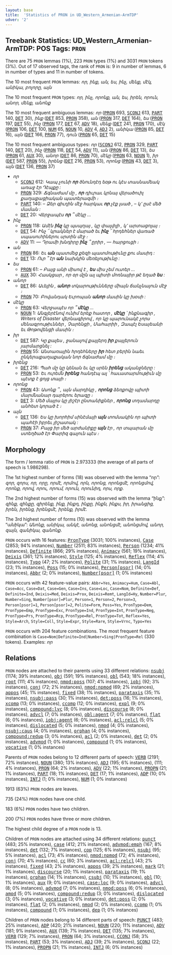 ```yaml
---
layout: base
title:  'Statistics of PRON in UD_Western_Armenian-ArmTDP'
udver: '2'
---
```


## Treebank Statistics: UD_Western_Armenian-ArmTDP: POS Tags: `PRON`

There are 75 `PRON` lemmas (1%), 223 `PRON` types (1%) and 3031 `PRON` tokens (3%).
Out of 17 observed tags, the rank of `PRON` is: 9 in number of lemmas, 6 in number of types and 11 in number of tokens.

The 10 most frequent `PRON` lemmas: <em>որ, ինք, ան, ես, ինչ, մենք, մէկ, անիկա, բոլորը, այն</em>

The 10 most frequent `PRON` types:  <em>որ, ինչ, որոնք, ան, ես, իրեն, որուն, անոր, մենք, անոնք</em>

The 10 most frequent ambiguous lemmas: <em>որ</em> (<tt><a href="hyw_armtdp-pos-PRON.html">PRON</a></tt> 693, <tt><a href="hyw_armtdp-pos-SCONJ.html">SCONJ</a></tt> 613, <tt><a href="hyw_armtdp-pos-PART.html">PART</a></tt> 140, <tt><a href="hyw_armtdp-pos-DET.html">DET</a></tt> 30), <em>ինք</em> (<tt><a href="hyw_armtdp-pos-DET.html">DET</a></tt> 853, <tt><a href="hyw_armtdp-pos-PRON.html">PRON</a></tt> 358), <em>ան</em> (<tt><a href="hyw_armtdp-pos-PRON.html">PRON</a></tt> 317, <tt><a href="hyw_armtdp-pos-DET.html">DET</a></tt> 164), <em>ես</em> (<tt><a href="hyw_armtdp-pos-PRON.html">PRON</a></tt> 197, <tt><a href="hyw_armtdp-pos-DET.html">DET</a></tt> 55), <em>ինչ</em> (<tt><a href="hyw_armtdp-pos-PRON.html">PRON</a></tt> 177, <tt><a href="hyw_armtdp-pos-DET.html">DET</a></tt> 67, <tt><a href="hyw_armtdp-pos-ADV.html">ADV</a></tt> 18), <em>մենք</em> (<tt><a href="hyw_armtdp-pos-DET.html">DET</a></tt> 241, <tt><a href="hyw_armtdp-pos-PRON.html">PRON</a></tt> 170), <em>մէկ</em> (<tt><a href="hyw_armtdp-pos-PRON.html">PRON</a></tt> 106, <tt><a href="hyw_armtdp-pos-DET.html">DET</a></tt> 100, <tt><a href="hyw_armtdp-pos-NUM.html">NUM</a></tt> 65, <tt><a href="hyw_armtdp-pos-NOUN.html">NOUN</a></tt> 10, <tt><a href="hyw_armtdp-pos-ADV.html">ADV</a></tt> 4, <tt><a href="hyw_armtdp-pos-ADJ.html">ADJ</a></tt> 2), <em>անիկա</em> (<tt><a href="hyw_armtdp-pos-PRON.html">PRON</a></tt> 85, <tt><a href="hyw_armtdp-pos-DET.html">DET</a></tt> 16), <em>այն</em> (<tt><a href="hyw_armtdp-pos-DET.html">DET</a></tt> 166, <tt><a href="hyw_armtdp-pos-PRON.html">PRON</a></tt> 77), <em>դուն</em> (<tt><a href="hyw_armtdp-pos-PRON.html">PRON</a></tt> 65, <tt><a href="hyw_armtdp-pos-DET.html">DET</a></tt> 15)

The 10 most frequent ambiguous types:  <em>որ</em> (<tt><a href="hyw_armtdp-pos-SCONJ.html">SCONJ</a></tt> 612, <tt><a href="hyw_armtdp-pos-PRON.html">PRON</a></tt> 329, <tt><a href="hyw_armtdp-pos-PART.html">PART</a></tt> 140, <tt><a href="hyw_armtdp-pos-DET.html">DET</a></tt> 20), <em>ինչ</em> (<tt><a href="hyw_armtdp-pos-PRON.html">PRON</a></tt> 118, <tt><a href="hyw_armtdp-pos-DET.html">DET</a></tt> 54, <tt><a href="hyw_armtdp-pos-ADV.html">ADV</a></tt> 11), <em>ան</em> (<tt><a href="hyw_armtdp-pos-PRON.html">PRON</a></tt> 86, <tt><a href="hyw_armtdp-pos-DET.html">DET</a></tt> 13), <em>ես</em> (<tt><a href="hyw_armtdp-pos-PRON.html">PRON</a></tt> 61, <tt><a href="hyw_armtdp-pos-AUX.html">AUX</a></tt> 30), <em>անոր</em> (<tt><a href="hyw_armtdp-pos-DET.html">DET</a></tt> 86, <tt><a href="hyw_armtdp-pos-PRON.html">PRON</a></tt> 70), <em>մէկը</em> (<tt><a href="hyw_armtdp-pos-PRON.html">PRON</a></tt> 63, <tt><a href="hyw_armtdp-pos-NOUN.html">NOUN</a></tt> 1), <em>իր</em> (<tt><a href="hyw_armtdp-pos-DET.html">DET</a></tt> 587, <tt><a href="hyw_armtdp-pos-PRON.html">PRON</a></tt> 55), <em>իրենց</em> (<tt><a href="hyw_armtdp-pos-DET.html">DET</a></tt> 216, <tt><a href="hyw_armtdp-pos-PRON.html">PRON</a></tt> 53), <em>որոնց</em> (<tt><a href="hyw_armtdp-pos-PRON.html">PRON</a></tt> 43, <tt><a href="hyw_armtdp-pos-DET.html">DET</a></tt> 3), <em>այն</em> (<tt><a href="hyw_armtdp-pos-DET.html">DET</a></tt> 136, <tt><a href="hyw_armtdp-pos-PRON.html">PRON</a></tt> 37)


* <em>որ</em>
  * <tt><a href="hyw_armtdp-pos-SCONJ.html">SCONJ</a></tt> 612: <em>Կապ չունի <b>որ</b> ծնունդէդ եօթ ու կէս տասնամեակ առաջ էր Դէպքը :</em>
  * <tt><a href="hyw_armtdp-pos-PRON.html">PRON</a></tt> 329: <em>Ճգնաժամ մը , <b>որ</b> դիւրաւ կրնայ վերածուիլ քաղաքացիական պատերազմի ։</em>
  * <tt><a href="hyw_armtdp-pos-PART.html">PART</a></tt> 140: <em>– Ձեր գիւղին մէջ հարկաւ <b>որ</b> չէք լսած , – կ՚ ըսէ մեծ մաման :</em>
  * <tt><a href="hyw_armtdp-pos-DET.html">DET</a></tt> 20: <em>Վերջապէս <b>որ</b> ՞ մէկը ...</em>
* <em>ինչ</em>
  * <tt><a href="hyw_armtdp-pos-PRON.html">PRON</a></tt> 118: <em>Ամէն <b>ինչ</b> կը պսպղայ , կը փալփլի , կ՚ արտացոլայ ։</em>
  * <tt><a href="hyw_armtdp-pos-DET.html">DET</a></tt> 54: <em>Ինչ ՜ կրակներ է մարած եւ <b>ինչ</b> ՜ հրդեհներ վառած սպասուհիներու սրտին մէջ ։</em>
  * <tt><a href="hyw_armtdp-pos-ADV.html">ADV</a></tt> 11: <em>— Դրամի խնդիրը <b>ինչ</b> ՞ ըրիր , — հարցուցի ։</em>
* <em>ան</em>
  * <tt><a href="hyw_armtdp-pos-PRON.html">PRON</a></tt> 86: <em>Եւ <b>ան</b> պատմեց քեզի պատմութիւնը քու մասիդ :</em>
  * <tt><a href="hyw_armtdp-pos-DET.html">DET</a></tt> 13: <em>Ուր ՞ էր <b>ան</b> նախկին մեռելութիւնը :</em>
* <em>ես</em>
  * <tt><a href="hyw_armtdp-pos-PRON.html">PRON</a></tt> 61: <em>– Բայց անի միսով է , <b>ես</b> միս չեմ ուտեր …</em>
  * <tt><a href="hyw_armtdp-pos-AUX.html">AUX</a></tt> 30: <em>Հասկցար , որ օր մըն ալ պիտի մոռնայիր թէ եղած <b>ես</b> :</em>
* <em>անոր</em>
  * <tt><a href="hyw_armtdp-pos-DET.html">DET</a></tt> 86: <em>Աւելին , <b>անոր</b> տկարութիւնները միայն ճանչնալուն մէջ ։</em>
  * <tt><a href="hyw_armtdp-pos-PRON.html">PRON</a></tt> 70: <em>Բովանդակ Եւրոպան <b>անոր</b> մասին կը խօսի :</em>
* <em>մէկը</em>
  * <tt><a href="hyw_armtdp-pos-PRON.html">PRON</a></tt> 63: <em>Վերջապէս որ ՞ <b>մէկը</b> ...</em>
  * <tt><a href="hyw_armtdp-pos-NOUN.html">NOUN</a></tt> 1: <em>Անգլերէնով ունիմ երեք հատոր , <b>մէկը</b> ՝ ինքնագիր , Writers of Disaster վերնագիրով , որ կը պարունակէ չորս մենագրութիւններ , Չարենցի , Մահարիի , Զապէլ Եսայեանի եւ Թոթովենցի մասին ։</em>
* <em>իր</em>
  * <tt><a href="hyw_armtdp-pos-DET.html">DET</a></tt> 587: <em>Կը քալես , ջանալով քայլերդ <b>իր</b> քայլերուն յարմարցնել :</em>
  * <tt><a href="hyw_armtdp-pos-PRON.html">PRON</a></tt> 55: <em>Անտառային հրդեհները <b>իր</b> հետ բերին նաեւ ընկերաքաղաքական նոր ճգնաժամ մը ։</em>
* <em>իրենց</em>
  * <tt><a href="hyw_armtdp-pos-DET.html">DET</a></tt> 216: <em>Պահ մը կը կենան եւ կը սրեն <b>իրենց</b> ականջները :</em>
  * <tt><a href="hyw_armtdp-pos-PRON.html">PRON</a></tt> 53: <em>Եւ ուրեմն <b>իրենց</b> հանդէպ ալ ՝ հաւատարմութիւն մը պէտք է ցոյց տայի ։</em>
* <em>որոնց</em>
  * <tt><a href="hyw_armtdp-pos-PRON.html">PRON</a></tt> 43: <em>Ասոնք ՞ , այն մարդիկը , <b>որոնց</b> ձեռքովը պիտի մարմնանար դարերու երազը ։</em>
  * <tt><a href="hyw_armtdp-pos-DET.html">DET</a></tt> 3: <em>Մեծ մայրս կը յիշէր ընտանիքներ , <b>որոնց</b> տղամարդը անհետ կորած է ։</em>
* <em>այն</em>
  * <tt><a href="hyw_armtdp-pos-DET.html">DET</a></tt> 136: <em>Ես կը խորհիմ սինէմայի <b>այն</b> տոմսակին որ պիտի պահէի իբրեւ յիշատակ :</em>
  * <tt><a href="hyw_armtdp-pos-PRON.html">PRON</a></tt> 37: <em>Բայց իր մեծ արժանիքը <b>այն</b> էր , որ տպարան մը ստեղծած էր Փարիզ գալուն պէս ։</em>

## Morphology

The form / lemma ratio of `PRON` is 2.973333 (the average of all parts of speech is 1.986298).

The 1st highest number of forms (18) was observed with the lemma “որ”: <em>զոր, զորս, որ, որը, որմէ, որմով, որն, որոնց, որոնցմէ, որոնցմով, որոնք, որով, որու, որում, որուն, որունիդ, որս, որք</em>.

The 2nd highest number of forms (15) was observed with the lemma “ինք”: <em>զինք, զինքը, զիրենք, ինք, ինքդ, ինքը, ինքն, ինքս, իր, իրանցից, իրեն, իրենց, իրենցմէ, իրենք, իրմէ</em>.

The 3rd highest number of forms (10) was observed with the lemma “անիկա”: <em>Անոնք, անիկա, անկէ, անոնց, անոնցմէ, անոնցմով, անոր, զայն, զանիկա, զանոնք</em>.

`PRON` occurs with 16 features: <tt><a href="hyw_armtdp-feat-PronType.html">PronType</a></tt> (3031; 100% instances), <tt><a href="hyw_armtdp-feat-Case.html">Case</a></tt> (2853; 94% instances), <tt><a href="hyw_armtdp-feat-Number.html">Number</a></tt> (2511; 83% instances), <tt><a href="hyw_armtdp-feat-Person.html">Person</a></tt> (1234; 41% instances), <tt><a href="hyw_armtdp-feat-Definite.html">Definite</a></tt> (866; 29% instances), <tt><a href="hyw_armtdp-feat-Animacy.html">Animacy</a></tt> (561; 19% instances), <tt><a href="hyw_armtdp-feat-Deixis.html">Deixis</a></tt> (361; 12% instances), <tt><a href="hyw_armtdp-feat-Style.html">Style</a></tt> (125; 4% instances), <tt><a href="hyw_armtdp-feat-Reflex.html">Reflex</a></tt> (114; 4% instances), <tt><a href="hyw_armtdp-feat-Typo.html">Typo</a></tt> (47; 2% instances), <tt><a href="hyw_armtdp-feat-Polite.html">Polite</a></tt> (31; 1% instances), <tt><a href="hyw_armtdp-feat-LangId.html">LangId</a></tt> (23; 1% instances), <tt><a href="hyw_armtdp-feat-Poss.html">Poss</a></tt> (15; 0% instances), <tt><a href="hyw_armtdp-feat-Person-psor.html">Person[psor]</a></tt> (14; 0% instances), <tt><a href="hyw_armtdp-feat-Abbr.html">Abbr</a></tt> (2; 0% instances), <tt><a href="hyw_armtdp-feat-Number-psor.html">Number[psor]</a></tt> (1; 0% instances)

`PRON` occurs with 42 feature-value pairs: `Abbr=Yes`, `Animacy=Hum`, `Case=Abl`, `Case=Acc`, `Case=Dat`, `Case=Gen`, `Case=Ins`, `Case=Loc`, `Case=Nom`, `Definite=Def`, `Definite=Ind`, `Deixis=Med`, `Deixis=Prox`, `Deixis=Remt`, `LangId=Hy`, `Number=Plur`, `Number=Sing`, `Number[psor]=Plur`, `Person=1`, `Person=2`, `Person=3`, `Person[psor]=1`, `Person[psor]=2`, `Polite=Form`, `Poss=Yes`, `PronType=Dem`, `PronType=Emp`, `PronType=Exc`, `PronType=Ind`, `PronType=Int`, `PronType=Neg`, `PronType=Prs`, `PronType=Rcp`, `PronType=Rel`, `PronType=Tot`, `Reflex=Yes`, `Style=Arch`, `Style=Coll`, `Style=Expr`, `Style=Rare`, `Style=Vrnc`, `Typo=Yes`

`PRON` occurs with 204 feature combinations.
The most frequent feature combination is `Case=Nom|Definite=Ind|Number=Sing|PronType=Rel` (330 tokens).
Examples: <em>որ</em>


## Relations

`PRON` nodes are attached to their parents using 33 different relations: <tt><a href="hyw_armtdp-dep-nsubj.html">nsubj</a></tt> (1174; 39% instances), <tt><a href="hyw_armtdp-dep-obj.html">obj</a></tt> (591; 19% instances), <tt><a href="hyw_armtdp-dep-obl.html">obl</a></tt> (543; 18% instances), <tt><a href="hyw_armtdp-dep-root.html">root</a></tt> (111; 4% instances), <tt><a href="hyw_armtdp-dep-nmod-poss.html">nmod:poss</a></tt> (107; 4% instances), <tt><a href="hyw_armtdp-dep-iobj.html">iobj</a></tt> (92; 3% instances), <tt><a href="hyw_armtdp-dep-conj.html">conj</a></tt> (72; 2% instances), <tt><a href="hyw_armtdp-dep-nmod-npmod.html">nmod:npmod</a></tt> (69; 2% instances), <tt><a href="hyw_armtdp-dep-appos.html">appos</a></tt> (45; 1% instances), <tt><a href="hyw_armtdp-dep-fixed.html">fixed</a></tt> (38; 1% instances), <tt><a href="hyw_armtdp-dep-parataxis.html">parataxis</a></tt> (35; 1% instances), <tt><a href="hyw_armtdp-dep-nsubj-pass.html">nsubj:pass</a></tt> (30; 1% instances), <tt><a href="hyw_armtdp-dep-det-poss.html">det:poss</a></tt> (16; 1% instances), <tt><a href="hyw_armtdp-dep-xcomp.html">xcomp</a></tt> (13; 0% instances), <tt><a href="hyw_armtdp-dep-ccomp.html">ccomp</a></tt> (12; 0% instances), <tt><a href="hyw_armtdp-dep-expl.html">expl</a></tt> (9; 0% instances), <tt><a href="hyw_armtdp-dep-compound-lvc.html">compound:lvc</a></tt> (8; 0% instances), <tt><a href="hyw_armtdp-dep-discourse.html">discourse</a></tt> (8; 0% instances), <tt><a href="hyw_armtdp-dep-advcl.html">advcl</a></tt> (7; 0% instances), <tt><a href="hyw_armtdp-dep-obl-agent.html">obl:agent</a></tt> (7; 0% instances), <tt><a href="hyw_armtdp-dep-flat.html">flat</a></tt> (6; 0% instances), <tt><a href="hyw_armtdp-dep-iobj-agent.html">iobj:agent</a></tt> (6; 0% instances), <tt><a href="hyw_armtdp-dep-acl-relcl.html">acl:relcl</a></tt> (5; 0% instances), <tt><a href="hyw_armtdp-dep-dislocated.html">dislocated</a></tt> (5; 0% instances), <tt><a href="hyw_armtdp-dep-nmod.html">nmod</a></tt> (4; 0% instances), <tt><a href="hyw_armtdp-dep-nsubj-caus.html">nsubj:caus</a></tt> (4; 0% instances), <tt><a href="hyw_armtdp-dep-orphan.html">orphan</a></tt> (4; 0% instances), <tt><a href="hyw_armtdp-dep-compound-redup.html">compound:redup</a></tt> (3; 0% instances), <tt><a href="hyw_armtdp-dep-acl.html">acl</a></tt> (2; 0% instances), <tt><a href="hyw_armtdp-dep-det.html">det</a></tt> (2; 0% instances), <tt><a href="hyw_armtdp-dep-advmod.html">advmod</a></tt> (1; 0% instances), <tt><a href="hyw_armtdp-dep-compound.html">compound</a></tt> (1; 0% instances), <tt><a href="hyw_armtdp-dep-vocative.html">vocative</a></tt> (1; 0% instances)

Parents of `PRON` nodes belong to 12 different parts of speech: <tt><a href="hyw_armtdp-pos-VERB.html">VERB</a></tt> (2191; 72% instances), <tt><a href="hyw_armtdp-pos-NOUN.html">NOUN</a></tt> (380; 13% instances), <tt><a href="hyw_armtdp-pos-ADJ.html">ADJ</a></tt> (195; 6% instances),  (111; 4% instances), <tt><a href="hyw_armtdp-pos-PRON.html">PRON</a></tt> (64; 2% instances), <tt><a href="hyw_armtdp-pos-ADV.html">ADV</a></tt> (22; 1% instances), <tt><a href="hyw_armtdp-pos-PROPN.html">PROPN</a></tt> (21; 1% instances), <tt><a href="hyw_armtdp-pos-PART.html">PART</a></tt> (18; 1% instances), <tt><a href="hyw_armtdp-pos-DET.html">DET</a></tt> (17; 1% instances), <tt><a href="hyw_armtdp-pos-ADP.html">ADP</a></tt> (10; 0% instances), <tt><a href="hyw_armtdp-pos-INTJ.html">INTJ</a></tt> (1; 0% instances), <tt><a href="hyw_armtdp-pos-NUM.html">NUM</a></tt> (1; 0% instances)

1913 (63%) `PRON` nodes are leaves.

735 (24%) `PRON` nodes have one child.

183 (6%) `PRON` nodes have two children.

200 (7%) `PRON` nodes have three or more children.

The highest child degree of a `PRON` node is 13.

Children of `PRON` nodes are attached using 34 different relations: <tt><a href="hyw_armtdp-dep-punct.html">punct</a></tt> (483; 25% instances), <tt><a href="hyw_armtdp-dep-case.html">case</a></tt> (412; 21% instances), <tt><a href="hyw_armtdp-dep-advmod-emph.html">advmod:emph</a></tt> (167; 8% instances), <tt><a href="hyw_armtdp-dep-det.html">det</a></tt> (132; 7% instances), <tt><a href="hyw_armtdp-dep-cop.html">cop</a></tt> (125; 6% instances), <tt><a href="hyw_armtdp-dep-nsubj.html">nsubj</a></tt> (95; 5% instances), <tt><a href="hyw_armtdp-dep-acl.html">acl</a></tt> (73; 4% instances), <tt><a href="hyw_armtdp-dep-nmod-npmod.html">nmod:npmod</a></tt> (72; 4% instances), <tt><a href="hyw_armtdp-dep-conj.html">conj</a></tt> (70; 4% instances), <tt><a href="hyw_armtdp-dep-cc.html">cc</a></tt> (60; 3% instances), <tt><a href="hyw_armtdp-dep-acl-relcl.html">acl:relcl</a></tt> (43; 2% instances), <tt><a href="hyw_armtdp-dep-fixed.html">fixed</a></tt> (43; 2% instances), <tt><a href="hyw_armtdp-dep-appos.html">appos</a></tt> (39; 2% instances), <tt><a href="hyw_armtdp-dep-mark.html">mark</a></tt> (21; 1% instances), <tt><a href="hyw_armtdp-dep-discourse.html">discourse</a></tt> (20; 1% instances), <tt><a href="hyw_armtdp-dep-parataxis.html">parataxis</a></tt> (19; 1% instances), <tt><a href="hyw_armtdp-dep-orphan.html">orphan</a></tt> (14; 1% instances), <tt><a href="hyw_armtdp-dep-csubj.html">csubj</a></tt> (10; 1% instances), <tt><a href="hyw_armtdp-dep-obl.html">obl</a></tt> (10; 1% instances), <tt><a href="hyw_armtdp-dep-aux.html">aux</a></tt> (9; 0% instances), <tt><a href="hyw_armtdp-dep-case-loc.html">case:loc</a></tt> (9; 0% instances), <tt><a href="hyw_armtdp-dep-advcl.html">advcl</a></tt> (8; 0% instances), <tt><a href="hyw_armtdp-dep-advmod.html">advmod</a></tt> (7; 0% instances), <tt><a href="hyw_armtdp-dep-nmod-poss.html">nmod:poss</a></tt> (6; 0% instances), <tt><a href="hyw_armtdp-dep-amod.html">amod</a></tt> (5; 0% instances), <tt><a href="hyw_armtdp-dep-compound-redup.html">compound:redup</a></tt> (3; 0% instances), <tt><a href="hyw_armtdp-dep-dislocated.html">dislocated</a></tt> (3; 0% instances), <tt><a href="hyw_armtdp-dep-vocative.html">vocative</a></tt> (3; 0% instances), <tt><a href="hyw_armtdp-dep-det-poss.html">det:poss</a></tt> (2; 0% instances), <tt><a href="hyw_armtdp-dep-flat.html">flat</a></tt> (2; 0% instances), <tt><a href="hyw_armtdp-dep-nmod.html">nmod</a></tt> (2; 0% instances), <tt><a href="hyw_armtdp-dep-ccomp.html">ccomp</a></tt> (1; 0% instances), <tt><a href="hyw_armtdp-dep-compound.html">compound</a></tt> (1; 0% instances), <tt><a href="hyw_armtdp-dep-dep.html">dep</a></tt> (1; 0% instances)

Children of `PRON` nodes belong to 14 different parts of speech: <tt><a href="hyw_armtdp-pos-PUNCT.html">PUNCT</a></tt> (483; 25% instances), <tt><a href="hyw_armtdp-pos-ADP.html">ADP</a></tt> (420; 21% instances), <tt><a href="hyw_armtdp-pos-NOUN.html">NOUN</a></tt> (220; 11% instances), <tt><a href="hyw_armtdp-pos-ADV.html">ADV</a></tt> (181; 9% instances), <tt><a href="hyw_armtdp-pos-AUX.html">AUX</a></tt> (139; 7% instances), <tt><a href="hyw_armtdp-pos-DET.html">DET</a></tt> (135; 7% instances), <tt><a href="hyw_armtdp-pos-VERB.html">VERB</a></tt> (129; 7% instances), <tt><a href="hyw_armtdp-pos-PRON.html">PRON</a></tt> (64; 3% instances), <tt><a href="hyw_armtdp-pos-CCONJ.html">CCONJ</a></tt> (58; 3% instances), <tt><a href="hyw_armtdp-pos-PART.html">PART</a></tt> (53; 3% instances), <tt><a href="hyw_armtdp-pos-ADJ.html">ADJ</a></tt> (39; 2% instances), <tt><a href="hyw_armtdp-pos-SCONJ.html">SCONJ</a></tt> (22; 1% instances), <tt><a href="hyw_armtdp-pos-PROPN.html">PROPN</a></tt> (21; 1% instances), <tt><a href="hyw_armtdp-pos-INTJ.html">INTJ</a></tt> (6; 0% instances)

